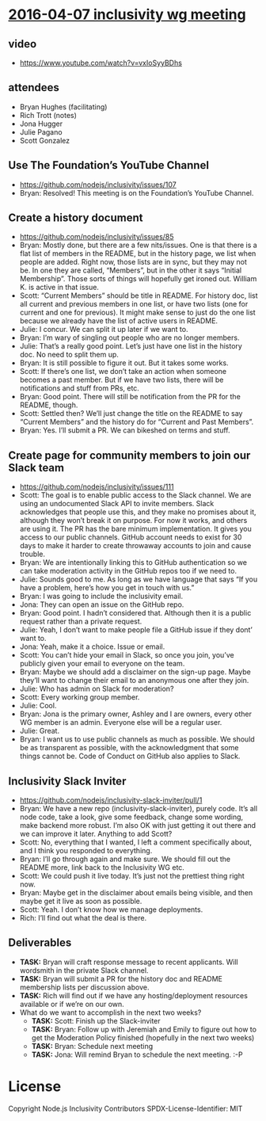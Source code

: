 # [2016-04-07 inclusivity wg meeting](https://github.com/nodejs/inclusivity/issues/115)

## video

- https://www.youtube.com/watch?v=vxIoSyyBDhs

## attendees

- Bryan Hughes (facilitating)
- Rich Trott (notes)
- Jona Hugger
- Julie Pagano
- Scott Gonzalez


## Use The Foundation’s YouTube Channel 

- https://github.com/nodejs/inclusivity/issues/107 
- Bryan: Resolved! This meeting is on the Foundation’s YouTube Channel.

## Create a history document

- https://github.com/nodejs/inclusivity/issues/85
- Bryan: Mostly done, but there are a few nits/issues. One is that there is a flat list of members in the README, but in the history page, we list when people are added. Right now, those lists are in sync, but they may not be. In one they are called, “Members”, but in the other it says “Initial Membership”. Those sorts of things will hopefully get ironed out. William K. is active in that issue.
- Scott: “Current Members” should be title in README. For history doc, list all current and previous members in one list, or have two lists (one for current and one for previous). It might make sense to just do the one list because we already have the list of active users in README.
- Julie: I concur. We can split it up later if we want to.
- Bryan: I’m wary of singling out people who are no longer members.
- Julie: That’s a really good point. Let’s just have one list in the history doc. No need to split them up.
- Bryan: It is still possible to figure it out. But it takes some works.
- Scott: If there’s one list, we don’t take an action when someone becomes a past member. But if we have two lists, there will be notifications and stuff from PRs, etc.
- Bryan: Good point. There will still be notification from the PR for the README, though.
- Scott: Settled then? We’ll just change the title on the README to say “Current Members” and the history do for “Current and Past Members”.
- Bryan: Yes. I’ll submit a PR. We can bikeshed on terms and stuff.

## Create page for community members to join our Slack team

- https://github.com/nodejs/inclusivity/issues/111
- Scott: The goal is to enable public access to the Slack channel. We are using an undocumented Slack API to invite members. Slack acknowledges that people use this, and they make no promises about it, although they won’t break it on purpose. For now it works, and others are using it. The PR has the bare minimum implementation. It gives you access to our public channels. GitHub account needs to exist for 30 days to make it harder to create throwaway accounts to join and cause trouble.
- Bryan: We are intentionally linking this to GitHub authentication so we can take moderation activity in the GitHub repos too if we need to.
- Julie: Sounds good to me. As long as we have language that says “If you have a problem, here’s how you get in touch with us.”
- Bryan: I was going to include the inclusivity email.
- Jona: They can open an issue on the GitHub repo.
- Bryan: Good point. I hadn’t considered that. Although then it is a public request rather than a private request.
- Julie: Yeah, I don’t want to make people file a GitHub issue if they dont’ want to.
- Jona: Yeah, make it a choice. Issue or email.
- Scott: You can’t hide your email in Slack, so once you join, you’ve publicly given your email to everyone on the team.
- Bryan: Maybe we should add a disclaimer on the sign-up page. Maybe they’ll want to change their email to an anonymous one after they join.
- Julie: Who has admin on Slack for moderation?
- Scott: Every working group member.
- Julie: Cool.
- Bryan: Jona is the primary owner, Ashley and I are owners, every other WG member is an admin. Everyone else will be a regular user.
- Julie: Great.
- Bryan: I want us to use public channels as much as possible. We should be as transparent as possible, with the acknowledgment that some things cannot be. Code of Conduct on GitHub also applies to Slack.

## Inclusivity Slack Inviter

- https://github.com/nodejs/inclusivity-slack-inviter/pull/1
- Bryan: We have a new repo (inclusivity-slack-inviter), purely code. It’s all node code, take a look, give some feedback, change some wording, make backend more robust. I’m also OK with just getting it out there and we can improve it later. Anything to add Scott?
- Scott: No, everything that I wanted, I left a comment specifically about, and I think you responded to everything.
- Bryan: I’ll go through again and make sure. We should fill out the README more, link back to the Inclusivity WG etc. 
- Scott: We could push it live today. It’s just not the prettiest thing right now.
- Bryan: Maybe get in the disclaimer about emails being visible, and then maybe get it live as soon as possible.
- Scott: Yeah. I don’t know how we manage deployments.
- Rich: I’ll find out what the deal is there.

## Deliverables
- **TASK:** Bryan will craft response message to recent applicants. Will wordsmith in the private Slack channel.
- **TASK:** Bryan will submit a PR for the history doc and README membership lists per discussion above.
- **TASK:** Rich will find out if we have any hosting/deployment resources available or if we’re on our own.
- What do we want to accomplish in the next two weeks?
  - **TASK:** Scott: Finish up the Slack-inviter
  - **TASK:** Bryan: Follow up with Jeremiah and Emily to figure out how to get the Moderation Policy finished (hopefully in the next two weeks)
  - **TASK:** Bryan: Schedule next meeting
  - **TASK:** Jona: Will remind Bryan to schedule the next meeting. :-P

# License

Copyright Node.js Inclusivity Contributors
SPDX-License-Identifier: MIT
